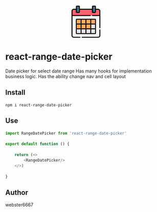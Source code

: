 <p align="center" style="text-align:center">
    <img src="./illustration.svg" alt="illustration" width="100"/>
</p>

# react-range-date-picker
Date picker for select date range
Has many hooks for implementation business logic.
Has the ability change nav and cell layout


## Install

```
npm i react-range-date-picker
```

## Use
```typescript jsx
import RangeDatePicker from 'react-range-date-picker'

export default function () {
    
    return (<>
        <RangeDatePicker/>
    </>)
    
}
```

## Author
webster6667
